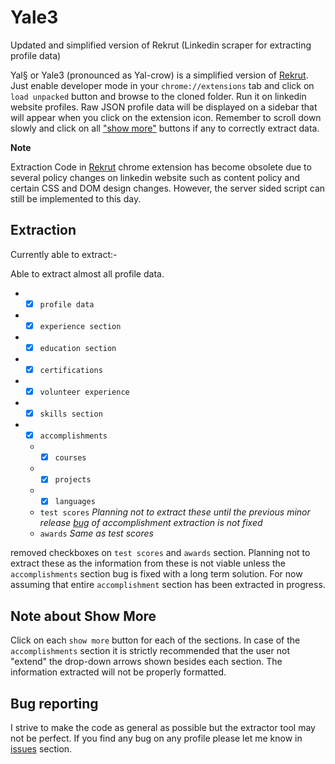 # Yale3
 Updated and simplified version of Rekrut (Linkedin scraper for extracting profile data)

Yal§ or Yale3 (pronounced as Yal-crow) is a simplified version of [Rekrut](https://github.com/DrakenWan/Rekrut). Just enable developer mode in your `chrome://extensions` tab and click on `load unpacked` button and browse to the cloned folder. Run it on linkedin website profiles. Raw JSON profile data will be displayed on a sidebar that will appear when you click on the extension icon. Remember to scroll down slowly and click on all ["show more"](#Note-about-Show-More) buttons if any to correctly extract data.


<b>Note </b> 

Extraction Code in [Rekrut](https://github.com/DrakenWan/Rekrut) chrome extension has become obsolete due to several policy changes on linkedin website such as content policy and certain CSS and DOM design changes.
However, the server sided script can still be implemented to this day.

## Extraction

Currently able to extract:-

Able to extract almost all profile data.

* - [x] `profile data` 
* - [x] `experience section` 
* - [x] `education section` 
* - [x] `certifications` 
* - [x] `volunteer experience` 
* - [x] `skills section` 
* - [x] `accomplishments` 
  * - [x] `courses`   
  * - [x] `projects` 
  * - [x] `languages` 
  * `test scores` _Planning not to extract these until the previous minor release [bug](https://github.com/DrakenWan/Yale3/issues/1) of accomplishment extraction is not fixed_
  * `awards` _Same as test scores_

removed checkboxes on `test scores` and `awards` section. Planning not to extract these as the information from these is not viable unless the `accomplishments` section bug is fixed with a long term solution. For now assuming that entire `accomplishment` section has been extracted in progress.

## Note about Show More
Click on each `show more` button for each of the sections. In case of the `accomplishments` section it is strictly recommended that the user not "extend" the drop-down arrows shown besides each section. The information extracted will not be properly formatted.

## Bug reporting
I strive to make the code as general as possible but the extractor tool may not be perfect. If you find any bug on any profile please let me know in [issues](https://github.com/DrakenWan/Yale3/issues) section.